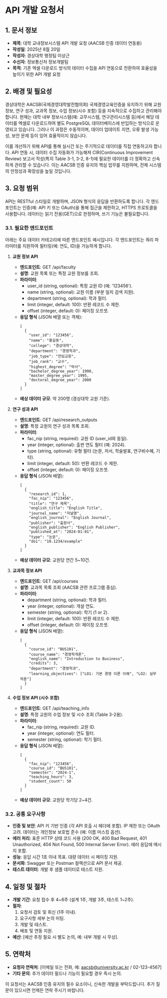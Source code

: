 # API 개발 요청서

## 1. 문서 정보
- **제목**: 대학 교내정보시스템 API 개발 요청 (AACSB 인증 데이터 연동용)
- **작성일**: 2025년 8월 20일
- **작성자**: 경상대학 행정팀 이상근
- **수신자**: 정보통신처 정보개발팀
- **목적**: 기존 엑셀 다운로드 방식의 데이터 수집을 API 연동으로 전환하여 효율성을 높이기 위한 API 개발 요청

## 2. 배경 및 필요성
경상대학은 AACSB(국제경영대학발전협의회) 국제경영교육인증을 유지하기 위해 교원 정보, 연구 성과, 교과목 정보, 수업 정보(시수 포함) 등을 지속적으로 수집하고 관리해야 합니다. 현재는 대학 내부 정보시스템(예: 교무시스템, 연구관리시스템 등)에서 해당 데이터를 엑셀로 다운로드하여 별도 PostgreSQL 데이터베이스에 반입하는 방식으로 운영되고 있습니다. 그러나 이 과정은 수동적이며, 데이터 업데이트 지연, 오류 발생 가능성, 보안 문제 등이 있어 효율적이지 않습니다.

이를 개선하기 위해 API를 통해 실시간 또는 주기적으로 데이터를 직접 연동하고자 합니다. API 연동 시, 데이터 수집 자동화가 가능해져 CIR(Continuous Improvement Review) 보고서 작성(특히 Table 3-1, 3-2, 8-1)에 필요한 데이터를 더 정확하고 신속하게 관리할 수 있습니다. 이는 AACSB 인증 유지의 핵심 업무를 지원하며, 전체 시스템의 안정성과 확장성을 높일 것입니다.

## 3. 요청 범위
API는 RESTful 스타일로 개발하며, JSON 형식의 응답을 반환하도록 합니다. 각 엔드포인트는 인증(예: API 키 또는 OAuth)을 통해 접근을 제한하고, HTTPS 프로토콜을 사용합니다. 데이터는 읽기 전용(GET)으로 한정하며, 쓰기 기능은 불필요합니다.

### 3.1. 필요한 엔드포인트
아래는 주요 데이터 카테고리에 따른 엔드포인트 예시입니다. 각 엔드포인트는 쿼리 파라미터를 지원하여 필터링(예: 연도, ID)을 가능하게 합니다.

1. **교원 정보 API**
   - **엔드포인트**: GET /api/faculty
   - **설명**: 교원 목록 또는 특정 교원 정보를 조회.
   - **파라미터**:
     - user_id (string, optional): 특정 교원 ID (예: '123456').
     - name (string, optional): 교원 이름 (부분 일치 검색 지원).
     - department (string, optional): 학과 필터.
     - limit (integer, default: 100): 반환 레코드 수 제한.
     - offset (integer, default: 0): 페이징 오프셋.
   - **응답 형식** (JSON 배열 또는 객체):
     ```
     [
       {
         "user_id": "123456",
         "name": "홍길동",
         "college": "경상대학",
         "department": "경영학과",
         "job_type": "전임교원",
         "job_rank": "교수",
         "highest_degree": "박사",
         "bachelor_degree_year": 1990,
         "master_degree_year": 1995,
         "doctoral_degree_year": 2000
       }
     ]
     ```
   - **예상 데이터 규모**: 약 200명 (경상대학 교원 기준).

2. **연구 성과 API**
   - **엔드포인트**: GET /api/research_outputs
   - **설명**: 특정 교원의 연구 성과 목록 조회.
   - **파라미터**:
     - fac_nip (string, required): 교원 ID (user_id와 동일).
     - year (integer, optional): 출판 연도 필터 (예: 2024).
     - type (string, optional): 유형 필터 (논문, 저서, 학술발표, 연구비수혜, 기타).
     - limit (integer, default: 50): 반환 레코드 수 제한.
     - offset (integer, default: 0): 페이징 오프셋.
   - **응답 형식** (JSON 배열):
     ```
     [
       {
         "research_id": 1,
         "fac_nip": "123456",
         "title": "연구 제목",
         "english_title": "English Title",
         "journal_name": "저널명",
         "english_journal": "English Journal",
         "publisher": "출판사",
         "english_publisher": "English Publisher",
         "published_at": "2024-01-01",
         "type": "논문",
         "doi": "10.1234/example"
       }
     ]
     ```
   - **예상 데이터 규모**: 교원당 연간 5~10건.

3. **교과목 정보 API**
   - **엔드포인트**: GET /api/courses
   - **설명**: 교과목 목록 조회 (AACSB 관련 프로그램 중심).
   - **파라미터**:
     - department (string, optional): 학과 필터.
     - year (integer, optional): 개설 연도.
     - semester (string, optional): 학기 (1 or 2).
     - limit (integer, default: 100): 반환 레코드 수 제한.
     - offset (integer, default: 0): 페이징 오프셋.
   - **응답 형식** (JSON 배열):
     ```
     [
       {
         "course_id": "BUS101",
         "course_name": "경영학개론",
         "english_name": "Introduction to Business",
         "credits": 3,
         "department": "경영학과",
         "learning_objectives": ["LO1: 기본 경영 이론 이해", "LO2: 실무 적용"]
       }
     ]
     ```

4. **수업 정보 API (시수 포함)**
   - **엔드포인트**: GET /api/teaching_info
   - **설명**: 특정 교원의 수업 정보 및 시수 조회 (Table 3-2용).
   - **파라미터**:
     - fac_nip (string, required): 교원 ID.
     - year (integer, optional): 연도 필터.
     - semester (string, optional): 학기 필터.
   - **응답 형식** (JSON 배열):
     ```
     [
       {
         "fac_nip": "123456",
         "course_id": "BUS101",
         "semester": "2024-1",
         "teaching_hours": 3,
         "student_count": 50
       }
     ]
     ```
   - **예상 데이터 규모**: 교원당 학기당 2~4건.

### 3.2. 공통 요구사항
- **인증 및 보안**: API 키 기반 인증 (각 API 호출 시 헤더에 포함). IP 제한 또는 OAuth 고려. 데이터는 개인정보 보호법 준수 (예: 이름 마스킹 옵션).
- **에러 처리**: 표준 HTTP 상태 코드 사용 (200 OK, 400 Bad Request, 401 Unauthorized, 404 Not Found, 500 Internal Server Error). 에러 응답에 메시지 포함.
- **성능**: 응답 시간 1초 이내 목표. 대량 데이터 시 페이징 지원.
- **문서화**: Swagger 또는 Postman 컬렉션으로 API 문서 제공.
- **테스트 데이터**: 개발 후 샘플 데이터로 테스트 지원.

## 4. 일정 및 절차
- **개발 기간**: 요청 접수 후 4~6주 (설계 1주, 개발 3주, 테스트 1~2주).
- **절차**:
  1. 요청서 검토 및 회신 (1주 이내).
  2. 요구사항 세부 논의 미팅.
  3. 개발 및 테스트.
  4. 배포 및 연동 지원.
- **예산**: [예산 추정 필요 시 별도 논의, 예: 내부 개발 시 무상].

## 5. 연락처
- **요청자 연락처**: [이메일 또는 전화, 예: aacsb@university.ac.kr / 02-123-4567]
- **기타 문의**: 추가 데이터 필드나 기능이 필요할 경우 즉시 논의.

이 요청서는 AACSB 인증 유지의 필수 요소이니, 신속한 개발을 부탁드립니다. 추가 질문이 있으시면 언제든 연락 주시기 바랍니다.